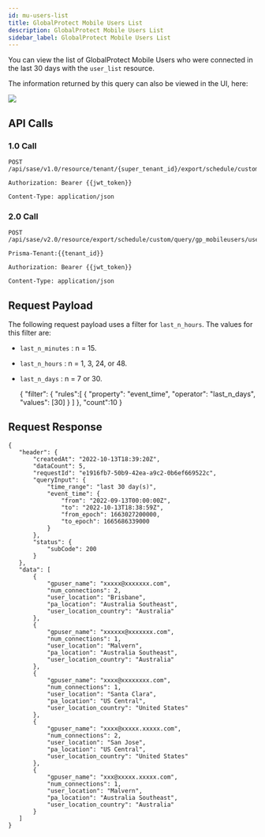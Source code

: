 ```yaml
---
id: mu-users-list
title: GlobalProtect Mobile Users List
description: GlobalProtect Mobile Users List
sidebar_label: GlobalProtect Mobile Users List
---
```


You can view the list of GlobalProtect Mobile Users who were connected in the last 30 days with the `user_list` resource.

The information returned by this query can also be viewed in the UI, here:

![](/access/img/mu_users_list_img.png)

## API Calls

### 1.0 Call

    POST /api/sase/v1.0/resource/tenant/{super_tenant_id}/export/schedule/custom/query/gp_mobileusers/user_list

    Authorization: Bearer {{jwt_token}}

    Content-Type: application/json


### 2.0 Call

    POST /api/sase/v2.0/resource/export/schedule/custom/query/gp_mobileusers/user_list

    Prisma-Tenant:{{tenant_id}}

    Authorization: Bearer {{jwt_token}}

    Content-Type: application/json

## Request Payload

The following request payload uses a filter for `last_n_hours`. The values for this filter are:

* `last_n_minutes` : n = 15.
* `last_n_hours` : n = 1, 3, 24, or 48.
* `last_n_days` : n = 7 or 30.


    {
       "filter": {
           "rules":[
               {
                   "property": "event_time",
                   "operator": "last_n_days",
                   "values": [30]
               }
           ]
       },
       "count":10
    }


## Request Response
  
    {
       "header": {
           "createdAt": "2022-10-13T18:39:20Z",
           "dataCount": 5,
           "requestId": "e1916fb7-50b9-42ea-a9c2-0b6ef669522c",
           "queryInput": {
               "time_range": "last 30 day(s)",
               "event_time": {
                   "from": "2022-09-13T00:00:00Z",
                   "to": "2022-10-13T18:38:59Z",
                   "from_epoch": 1663027200000,
                   "to_epoch": 1665686339000
               }
           },
           "status": {
               "subCode": 200
           }
       },
       "data": [
           {
               "gpuser_name": "xxxxx@xxxxxxx.com",
               "num_connections": 2,
               "user_location": "Brisbane",
               "pa_location": "Australia Southeast",
               "user_location_country": "Australia"
           },
           {
               "gpuser_name": "xxxxxx@xxxxxxx.com",
               "num_connections": 1,
               "user_location": "Malvern",
               "pa_location": "Australia Southeast",
               "user_location_country": "Australia"
           },
           {
               "gpuser_name": "xxxx@xxxxxxxx.com",
               "num_connections": 1,
               "user_location": "Santa Clara",
               "pa_location": "US Central",
               "user_location_country": "United States"
           },
           {
               "gpuser_name": "xxxx@xxxxx.xxxxx.com",
               "num_connections": 2,
               "user_location": "San Jose",
               "pa_location": "US Central",
               "user_location_country": "United States"
           },
           {
               "gpuser_name": "xxx@xxxxx.xxxxx.com",
               "num_connections": 1,
               "user_location": "Malvern",
               "pa_location": "Australia Southeast",
               "user_location_country": "Australia"
           }
       ]
    }
